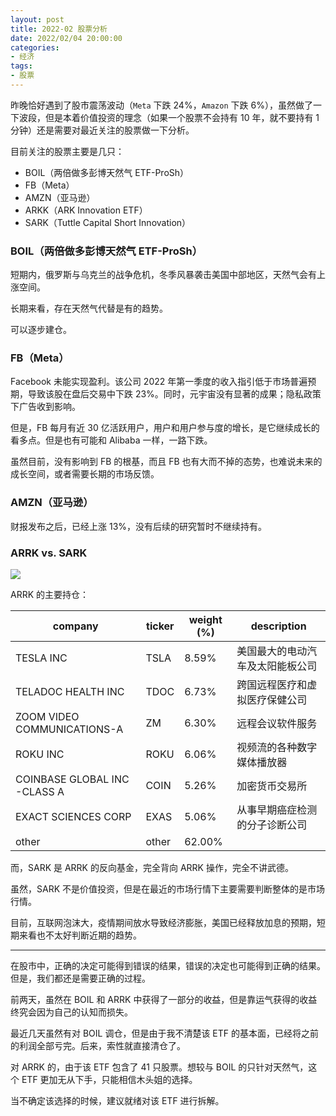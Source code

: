 ```yaml
---
layout: post
title: 2022-02 股票分析
date: 2022/02/04 20:00:00
categories:
- 经济
tags:
- 股票
---
```


昨晚恰好遇到了股市震荡波动（`Meta` 下跌 24%，`Amazon` 下跌 6%），虽然做了一下波段，但是本着价值投资的理念（如果一个股票不会持有 10 年，就不要持有 1 分钟）还是需要对最近关注的股票做一下分析。

目前关注的股票主要是几只：

- BOIL（两倍做多彭博天然气 ETF-ProSh）
- FB（Meta）
- AMZN（亚马逊）
- ARKK（ARK Innovation ETF）
- SARK（Tuttle Capital Short Innovation）

### BOIL（两倍做多彭博天然气 ETF-ProSh）

短期内，俄罗斯与乌克兰的战争危机，冬季风暴袭击美国中部地区，天然气会有上涨空间。

长期来看，存在天然气代替是有的趋势。

可以逐步建仓。

### FB（Meta）

Facebook 未能实现盈利。该公司 2022 年第一季度的收入指引低于市场普遍预期，导致该股在盘后交易中下跌 23%。同时，元宇宙没有显著的成果；隐私政策下广告收到影响。

但是，FB 每月有近 30 亿活跃用户，用户和用户参与度的增长，是它继续成长的看多点。但是也有可能和 Alibaba 一样，一路下跌。

虽然目前，没有影响到 FB 的根基，而且 FB 也有大而不掉的态势，也难说未来的成长空间，或者需要长期的市场反馈。

### AMZN（亚马逊）

财报发布之后，已经上涨 13%，没有后续的研究暂时不继续持有。

### ARRK vs. SARK

![](https://pics.naaln.com/blog/2022-02-14-41556d.jpg-basicBlog)

ARRK 的主要持仓：

| company                      | ticker | weight (%) | description                             |
| ---------------------------- | ------ | ---------- | -------------------------------- |
| TESLA INC                    | TSLA   | 8.59%      | 美国最大的电动汽车及太阳能板公司 |
| TELADOC HEALTH INC           | TDOC   | 6.73%      | 跨国远程医疗和虚拟医疗保健公司   |
| ZOOM VIDEO COMMUNICATIONS-A  | ZM     | 6.30%      | 远程会议软件服务                 |
| ROKU INC                     | ROKU   | 6.06%      | 视频流的各种数字媒体播放器       |
| COINBASE GLOBAL INC -CLASS A | COIN   | 5.26%      | 加密货币交易所                   |
| EXACT SCIENCES CORP          | EXAS   | 5.06%      | 从事早期癌症检测的分子诊断公司   |
| other                        | other  | 62.00%     |                                  |

而，SARK 是 ARRK 的反向基金，完全背向 ARRK 操作，完全不讲武德。

虽然，SARK 不是价值投资，但是在最近的市场行情下主要需要判断整体的是市场行情。

目前，互联网泡沫大，疫情期间放水导致经济膨胀，美国已经释放加息的预期，短期来看也不太好判断近期的趋势。

---

在股市中，正确的决定可能得到错误的结果，错误的决定也可能得到正确的结果。但是，我们都还是需要正确的过程。

前两天，虽然在 BOIL 和 ARRK 中获得了一部分的收益，但是靠运气获得的收益终究会因为自己的认知而损失。

最近几天虽然有对 BOIL 调仓，但是由于我不清楚该 ETF 的基本面，已经将之前的利润全部亏完。后来，索性就直接清仓了。

对 ARRK 的，由于该 ETF 包含了 41 只股票。想较与 BOIL 的只针对天然气，这个 ETF 更加无从下手，只能相信木头姐的选择。

当不确定该选择的时候，建议就绪对该 ETF 进行拆解。
